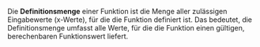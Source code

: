 Die **Definitionsmenge** einer Funktion ist die Menge aller zulässigen Eingabewerte (x-Werte), für die die Funktion definiert ist. Das bedeutet, die Definitionsmenge umfasst alle Werte, für die die Funktion einen gültigen, berechenbaren Funktionswert liefert.